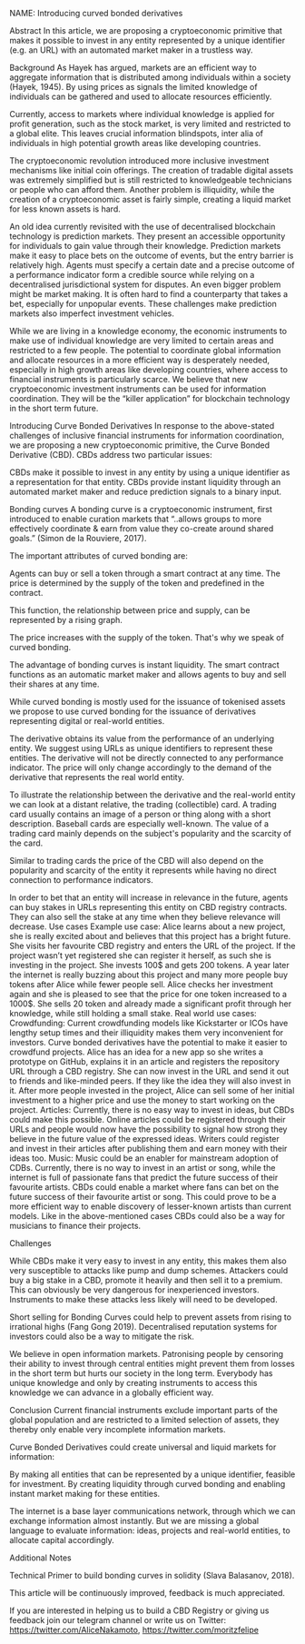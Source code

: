 NAME: Introducing curved bonded derivatives


Abstract 
In this article, we are proposing a cryptoeconomic primitive that makes it possible to invest in any entity represented by a unique identifier (e.g. an URL) with an automated market maker in a trustless way.

Background 
As Hayek has argued, markets are an efficient way to aggregate information that is distributed among individuals within a society (Hayek, 1945). By using prices as signals the limited knowledge of individuals can be gathered and used to allocate resources efficiently.

Currently, access to markets where individual knowledge is applied for profit generation, such as the stock market, is very limited and restricted to a global elite. This leaves crucial information blindspots, inter alia of individuals in high potential growth areas like developing countries.

The cryptoeconomic revolution introduced more inclusive investment mechanisms like initial coin offerings. The creation of tradable digital assets was extremely simplified but is still restricted to knowledgeable technicians or people who can afford them. Another problem is illiquidity, while the creation of a cryptoeconomic asset is fairly simple, creating a liquid market for less known assets is hard.

An old idea currently revisited with the use of decentralised blockchain technology is prediction markets. They present an accessible opportunity for individuals to gain value through their knowledge. Prediction markets make it easy to place bets on the outcome of events, but the entry barrier is relatively high. Agents must specify a certain date and a precise outcome of a performance indicator form a credible source while relying on a decentralised jurisdictional system for disputes. An even bigger problem might be market making. It is often hard to find a counterparty that takes a bet, especially for unpopular events. These challenges make prediction markets also imperfect investment vehicles.

While we are living in a knowledge economy, the economic instruments to make use of individual knowledge are very limited to certain areas and restricted to a few people.
The potential to coordinate global information and allocate resources in a more efficient way is desperately needed, especially in high growth areas like developing countries, where access to financial instruments is particularly scarce.
We believe that new cryptoeconomic investment instruments can be used for information coordination. They will be the “killer application” for blockchain technology in the short term future.

Introducing Curve Bonded Derivatives
In response to the above-stated challenges of inclusive financial instruments for information coordination, we are proposing a new cryptoeconomic primitive, the Curve Bonded Derivative (CBD). CBDs address two particular issues:

CBDs make it possible to invest in any entity by using a unique identifier as a representation for that entity. 
CBDs provide instant liquidity through an automated market maker and reduce prediction signals to a binary input.


Bonding curves
A bonding curve is a cryptoeconomic instrument, first introduced to enable curation markets that “..allows groups to more effectively coordinate & earn from value they co-create around shared goals.” (Simon de la Rouviere, 2017).

The important attributes of curved bonding are:

Agents can buy or sell a token through a smart contract at any time.
The price is determined by the supply of the token and predefined in the contract. 

This function, the relationship between price and supply, can be represented by a rising graph. 



The price increases with the supply of the token. That's why we speak of curved bonding.

The advantage of bonding curves is instant liquidity. The smart contract functions as an automatic market maker and allows agents to buy and sell their shares at any time. 

While curved bonding is mostly used for the issuance of tokenised assets we propose to use curved bonding for the issuance of derivatives representing digital or real-world entities.

The derivative obtains its value from the performance of an underlying entity. We suggest using URLs as unique identifiers to represent these entities.
The derivative will not be directly connected to any performance indicator. The price will only change accordingly to the demand of the derivative that represents the real world entity.

To illustrate the relationship between the derivative and the real-world entity we can look at a distant relative, the trading (collectible) card. A trading card usually contains an image of a person or thing along with a short description. Baseball cards are especially well-known. The value of a trading card mainly depends on the subject's popularity and the scarcity of the card.

Similar to trading cards the price of the CBD will also depend on the popularity and scarcity of the entity it represents while having no direct connection to performance indicators.

In order to bet that an entity will increase in relevance in the future, agents can buy stakes in URLs representing this entity on CBD registry contracts. They can also sell the stake at any time when they believe relevance will decrease.
Use cases 
Example use case:
Alice learns about a new project, she is really excited about and believes that this project has a bright future. She visits her favourite CBD registry and enters the URL of the project. If the project wasn’t yet registered she can register it herself, as such she is investing in the project. She invests 100$ and gets 200 tokens.
A year later the internet is really buzzing about this project and many more people buy tokens after Alice while fewer people sell. Alice checks her investment again and she is pleased to see that the price for one token increased to a 1000$. She sells 20 token and already made a significant profit through her knowledge, while still holding a small stake.
Real world use cases:
Crowdfunding:
Current crowdfunding models like Kickstarter or ICOs have lengthy setup times and their illiquidity makes them very inconvenient for investors. Curve bonded derivatives have the potential to make it easier to crowdfund projects. 
Alice has an idea for a new app so she writes a prototype on GitHub, explains it in an article and registers the repository URL through a CBD registry. She can now invest in the URL and send it out to friends and like-minded peers. If they like the idea they will also invest in it. After more people invested in the project, Alice can sell some of her initial investment to a higher price and use the money to start working on the project.
Articles:
Currently, there is no easy way to invest in ideas, but CBDs could make this possible. Online articles could be registered through their URLs and people would now have the possibility to signal how strong they believe in the future value of the expressed ideas. Writers could register and invest in their articles after publishing them and earn money with their ideas too. 
Music:
Music could be an enabler for mainstream adoption of CDBs. Currently, there is no way to invest in an artist or song, while the internet is full of passionate fans that predict the future success of their favourite artists. CBDs could enable a market where fans can bet on the future success of their favourite artist or song. This could prove to be a more efficient way to enable discovery of lesser-known artists than current models. Like in the above-mentioned cases CBDs could also be a way for musicians to finance their projects.


Challenges

While CBDs make it very easy to invest in any entity, this makes them also very susceptible to attacks like pump and dump schemes. Attackers could buy a big stake in a CBD, promote it heavily and then sell it to a premium. This can obviously be very dangerous for inexperienced investors. Instruments to make these attacks less likely will need to be developed. 

Short selling for Bonding Curves could help to prevent assets from rising to irrational highs (Fang Gong 2019). Decentralised reputation systems for investors could also be a way to mitigate the risk.

We believe in open information markets. Patronising people by censoring their ability to invest through central entities might prevent them from losses in the short term but hurts our society in the long term. Everybody has unique knowledge and only by creating instruments to access this knowledge we can advance in a globally efficient way.

Conclusion
Current financial instruments exclude important parts of the global population and are restricted to a limited selection of assets, they thereby only enable very incomplete information markets. 

Curve Bonded Derivatives could create universal and liquid markets for information: 

By making all entities that can be represented by a unique identifier, feasible for investment.
By creating liquidity through curved bonding and enabling instant market making for these entities.

The internet is a base layer communications network, through which we can exchange information almost instantly. But we are missing a global language to evaluate information: ideas, projects and real-world entities, to allocate capital accordingly.


Additional Notes

Technical Primer to build bonding curves in solidity (Slava Balasanov, 2018).

This article will be continuously improved, feedback is much appreciated.

If you are interested in helping us to build a CBD Registry or giving us feedback join our telegram channel or write us on Twitter: https://twitter.com/AliceNakamoto, https://twitter.com/moritzfelipe
